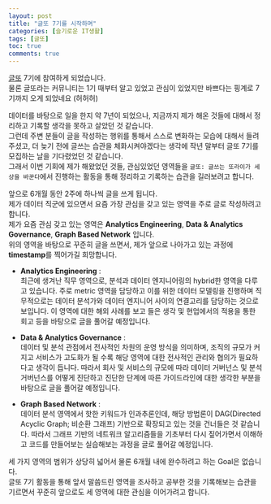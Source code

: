 ```yaml
---
layout: post
title: "글또 7기를 시작하며"
categories: [슬기로운 IT생활]
tags: [글또]
toc: true
comments: true
---
```

[글또](https://www.facebook.com/groups/375431516259701/) 7기에 참여하게 되었습니다.  
물론 글또라는 커뮤니티는 1기 때부터 알고 있었고 관심이 있었지만 바쁘다는 핑계로 7기까지 오게 되었네요 (허허허)

데이터를 바탕으로 일을 한지 약 7년이 되었으나, 지금까지 제가 해온 것들에 대해서 정리하고 기록할 생각을 못하고 살았던 것 같습니다.  
그런데 주변 분들이 글을 작성하는 행위를 통해서 스스로 변화하는 모습에 대해서 들려주셨고, 더 늦기 전에 글쓰는 습관을 체화시켜야겠다는 생각에 작년 말부터 글또 7기를 모집하는 날을 기다렸었던 것 같습니다.  
그래서 이번 기회에 제가 해왔었던 것들, 관심있었던 영역들을 `글또: 글쓰는 또라이가 세상을 바꾼다`에서 진행하는 활동을 통해 정리하고 기록하는 습관을 길러보려고 합니다.

앞으로 6개월 동안 2주에 하나씩 글을 쓰게 됩니다.  
제가 데이터 직군에 있으면서 요즘 가장 관심을 갖고 있는 영역을 주로 글로 작성하려고 합니다.  
제가 요즘 관심 갖고 있는 영역은 **Analytics Engineering**, **Data & Analytics Governance**, **Graph Based Network** 입니다.  
위의 영역을 바탕으로 꾸준히 글을 쓰면서, 제가 앞으로 나아가고 있는 과정에 **timestamp**를 찍어가길 희망합니다.

* **Analytics Engineering** :  
최근에 생겨난 직무 영역으로, 분석과 데이터 엔지니어링의 hybrid한 영역을 다루고 있습니다.
주로 metric 영역을 담당하고 이를 위한 데이터 모델링을 진행하며 직무적으로는 데이터 분석가와 데이터 엔지니어 사이의 연결고리를 담당하는 것으로 보입니다.
이 영역에 대한 해외 사례를 보고 들은 생각 및 현업에서의 적용을 통한 회고 등을 바탕으로 글을 풀어갈 예정입니다.

* **Data & Analytics Governance** :  
데이터 및 분석 관점에서 전사적인 차원의 운영 방식을 의미하며, 조직의 규모가 커지고 서비스가 고도화가 될 수록
해당 영역에 대한 전사적인 관리와 협의가 필요하다고 생각이 듭니다. 따라서 회사 및 서비스의 규모에 따라 데이터 거버넌스 및 분석 거버넌스를 어떻게 진단하고
진단한 단계에 따른 가이드라인에 대한 생각한 부분을 바탕으로 글을 풀어갈 예정입니다.

* **Graph Based Network** :  
데이터 분석 영역에서 핫한 키워드가 인과추론인데, 해당 방법론이 DAG(Directed Acyclic Graph; 비순환 그래프) 기반으로 확장되고 있는 것을 건너들은 것 같습니다.
따라서 그래프 기반의 네트워크 알고리즘들을 기초부터 다시 짚어가면서 이해하고 코드를 만들어보는 실습해보는 과정을 글로 풀어갈 예정입니다.

세 가지 영역의 범위가 상당히 넓어서 물론 6개월 내에 완수하려고 하는 Goal은 없습니다.  
글또 7기 활동을 통해 앞서 말씀드린 영역을 조사하고 공부한 것을 기록해보는 습관을 기르면서
꾸준히 앞으로도 세 영역에 대한 관심을 이어가려고 합니다.
